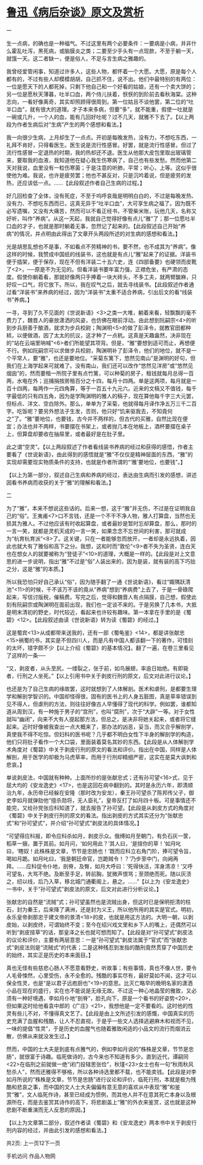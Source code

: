 # [鲁迅《病后杂谈》原文及赏析](https://www.vrrw.net/wx/8600.html)

一

生一点病，的确也是一种福气。不过这里有两个必要条件：一要病是小病，并非什么霍乱吐泻，黑死病，或脑膜炎之类；二要至少手头有一点现款，不至于躺一天，就饿一天。这二者缺一，便是俗人，不足与言生病之雅趣的。



我曾经爱管闲事，知道过许多人，这些人物，都怀着一个大愿。大愿，原是每个人都有的，不过有些人却模模胡胡，自己抓不住，说不出。他们中最特别的有两位：一位是愿天下的人都死掉，只剩下他自己和一个好看的姑娘，还有一个卖大饼的；另一位是愿秋天薄暮，吐半口血，两个侍儿扶着，恹恹的到阶前去看秋海棠。这种志向，一看好像离奇，其实却照顾得很周到。第一位姑且不谈他罢，第二位的“吐半口血”，就有很大的道理。才子本来多病，但要“多”，就不能重，假使一吐就是一碗或几升，一个人的血，能有几回好吐呢？过不几天，就雅不下去了。【以上两段为作者生病后对“生病”产生的两个感想和看法。】

我一向很少生病，上月却生了一点点。开初是每晚发热，没有力，不想吃东西，一礼拜不肯好，只得看医生。医生说是流行性感冒。好罢，就是流行性感冒。但过了流行性感冒一定退热的时期，我的热却还不退。医生从他那大皮包里取出玻璃管来，要取我的血液，我知道他在疑心我生伤寒病了，自己也有些发愁。然而他第二天对我说，血里没有一粒伤寒菌；于是注意的听肺，平常；听心，上等。这似乎很使他为难。我说，也许是疲劳罢；他也不甚反对，只是沉吟着说，但是疲劳的发热，还应该低一点。……【此段叙述作者自己生病的过程。】

好几回检查了全体，没有死症，不至于呜呼哀哉是明明白白的，不过是每晚发热、没有力、不想吃东西而已，这真无异于“吐半口血”，大可享生病之福了。因为既不必写遗嘱，又没有大痛苦，然而可以不看正经书，不管柴米账，玩他几天，名称又好听，叫作“养病”。从这一天起，我就自己觉得好像有点儿“雅”了；那一位愿吐半口血的才子，也就是那时躺着无事，忽然记了起来的。【此段叙述自己开始“养病”的情况，并点明由此得出了文章开头两段所述的对生病的感想和看法。】

光是胡思乱想也不是事，不如看点不劳精神的书，要不然，也不成其为“养病”。像这样的时候，我赞成中国纸的线装书，这也就是有点儿“雅”起来了的证据。洋装书便于插架，便于保存，现在不但有洋装二十五六史，连《四部备要》也硬领而皮靴了<2>，──原是不为无见的。但看洋装书要年富力强，正襟危坐，有严肃的态度。假使你躺着看，那就好像两只手捧着一块大砖头，不多工夫，就两臂酸麻，只好叹一口气，将它放下。所以，我在叹气之后，就去寻线装书。【此段叙述作者通过看“洋装书”来养病的经过，因为“洋装书”太重不适合养病，引出后文的看“线装书”养病。】

一寻，寻到了久不见面的《世说新语》<3>之类一大堆，躺着来看，轻飘飘的毫不费力了，魏晋人的豪放潇洒的风姿，也仿佛在眼前浮动。由此想到阮嗣宗<4>的听到步兵厨善于酿酒，就求为步兵校尉；陶渊明<5>的做了彭泽令，就教官田都种秫，以便做酒，因了太太的抗议，这才种了一点秔。这真是天趣盎然，决非现在的“站在云端里呐喊”<6>者们所能望其项背。但是，“雅”要想到适可而止，再想便不行。例如阮嗣宗可以求做步兵校尉，陶渊明补了彭泽令，他们的地位，就不是一个平常人，要“雅”，也还是要地位。“采菊东篱下，悠然见南山”是渊明的好句，但我们在上海学起来可就难了。没有南山，我们还可以改作“悠然见洋房”或“悠然见烟囱”的，然而要租一所院子里有点竹篱，可以种菊的房子，租钱就每月总得一百两，水电在外；巡捕捐按房租百分之十四，每月十四两。单是这两项，每月就是一百十四两，每两作一元四角算，等于一百五十九元六。近来的文稿又不值钱，每千字最低的只有四五角，因为是学陶渊明的雅人的稿子，现在算他每千字三大元罢，但标点、洋文、空白除外。那么，单单为了采菊，他就得每月译作净五万三千二百字。吃饭呢？要另外想法子生发，否则，他只好“饥来驱我去，不知竟何之”了。“雅”要地位，也要钱，古今并不两样的，但古代的买雅，自然比现在便宜；办法也并不两样，书要摆在书架上，或者抛几本在地板上，酒杯要摆在桌子上，但算盘却要收在抽屉里，或者最好是在肚子里。

此之谓“空灵”。【以上两段叙述了作者看线装书养病的经过和获得的感悟，作者主要看了《世说新语》，由此得到的感悟就是“雅”不仅仅是精神层面的东西，“雅”的实现却需要现实物质条件的支持，也就是作者所谓的“‘雅’要地位，也要钱”。】

【以上为第一部分，叙述自己生病和养病的经过，表达由生病而引发的感想，讲述因看书养病而收获的关于“雅”的理解和看法。】



二

为了“雅”，本来不想说这些话的。后来一想，这于“雅”并无伤，不过是在证明我自己的“俗”。王夷甫<7>口不言钱，还是一个不干不净人物，雅人打算盘，当然也无损其为雅人。不过他应该有时收起算盘，或者最妙是暂时忘却算盘，那么，那时的一言一笑，就都是灵机天成的一言一笑，如果念念不忘世间的利害，那可就成为“杭育杭育派”<8>了。这关键，只在一者能够忽而放开，一者却是永远执着，因此也就大有了雅俗和高下之分。我想，这和时而“敦伦”<9>者不失为圣贤，连白天也在想女人的就要被称为“登徒子”<10>的道理，大概是一样的。【此段是对上文意思的进一步说明，指出“雅”不过是“俗”人装出来的，因为是装，就有装的高下巧拙之分，这是“雅”的本质。】

所以我恐怕只好自己承认“俗”，因为随手翻了一通《世说新语》，看过“娵隅跃清池”<11>的时候，千不该万不该的竟从“养病”想到“养病费”上去了，于是一骨碌爬起来，写信讨版税，催稿费。写完之后，觉得和魏晋人有点隔膜，自己想，假使此刻有阮嗣宗或陶渊明在面前出现，我们也一定谈不来的。于是另换了几本书，大抵是明末清初的野史，时代较近，看起来也许较有趣味。第一本拿在手里的是《蜀碧》<12>。【此段叙述由读《世说新语》转为读《蜀碧》的经过。】

这是蜀宾<13>从成都带来送我的，还有一部《蜀龟鉴》<14>，都是讲张献忠<15>祸蜀的书，其实是不但四川人，而是凡有中国人都该翻一下的著作，可惜刻的太坏，错字颇不少【以上介绍《蜀碧》的基本情况】。翻了一遍，在卷三里看见了这样的一条──

“又，剥皮者，从头至尻，一缕裂之，张于前，如鸟展翅，率逾日始绝。有即毙者，行刑之人坐死。”【以上引用书中关于剥皮行刑的原文，后文对此进行议论。】

也还是为了自己生病的缘故罢，这时就想到了人体解剖。医术和虐刑，是都要生理学和解剖学智识的。中国却怪得很，固有的医书上的人身五脏图，真是草率错误到见不得人，但虐刑的方法，则往往好像古人早懂得了现代的科学。例如罢，谁都知道从周到汉，有一种施于男子的“宫刑”，也叫“腐刑”，次于“大辟”一等。对于女性就叫“幽闭”，向来不大有人提起那方法，但总之，是决非将她关起来，或者将它缝起来。近时好像被我查出一点大概来了，那办法的凶恶，妥当，而又合乎解剖学，真使我不得不吃惊。但妇科的医书呢？几乎都不明白女性下半身的解剖学的构造，他们只将肚子看作一个大口袋，里面装着莫名其妙的东西。【此段是从人体解剖学术角度对《蜀碧》中关于剥皮行刑的原文的看法和评价。指出在中国，同样是人体解剖，用于医学的却极为马虎草率，而用于行刑却精细严密，这实在是莫大讽刺和悲哀。】

单说剥皮法，中国就有种种。上面所抄的是张献忠式；还有孙可望<16>式，见于屈大均的《安龙逸史》<17>，也是这回在病中翻到的。其时是永历六年，即清顺治九年，永历帝已经躲在安隆（那时改为安龙），秦王孙可望杀了陈邦传父子，御史李如月就弹劾他“擅杀勋将，无人臣礼”，皇帝反打了如月四十板。可是事情还不能完，又给孙党张应科知道了，就去报告了孙可望。【此段是从剥皮方式的角度对《蜀碧》中关于剥皮行刑的原文的看法。指出剥皮的方式其实还分为“张献忠式”和“孙可望式”，并介绍“孙可望式”剥皮法的具体情况。】

“可望得应科报，即令应科杀如月，剥皮示众。俄缚如月至朝门，有负石灰一筐，稻草一捆，置于其前。如月问，‘如何用此？’其人曰，‘是揎你的草！’如月叱曰，‘瞎奴！此株株是文章，节节是忠肠也！’既而应科立右角门阶，捧可望令旨，喝如月跪。如月叱曰，‘我是朝廷命官，岂跪贼令！？’乃步至中门，向阙再拜。……应科促令仆地，剖脊，及臀，如月大呼曰：‘死得快活，浑身清凉！’又呼可望名，大骂不绝。及断至手足，转前胸，犹微声恨骂；至颈绝而死。随以灰渍之，纫以线，后乃入草，移北城门通衢阁上，悬之。……”【以上为《安龙逸史》一书中，关于“孙可望式”剥皮法的原文，后文对此进行分析议论。】

张献忠的自然是“流贼”式；孙可望虽然也是流贼出身，但这时已是保明拒清的柱石，封为秦王，后来降了满洲，还是封为义王，所以他所用的其实是官式。明初，永乐皇帝剥那忠于建文帝的景清<18>的皮，也就是用这方法的。大明一朝，以剥皮始，以剥皮终，可谓始终不变；至今在绍兴戏文里和乡下人的嘴上，还偶然可以听到“剥皮揎草”的话，那皇泽之长也就可想而知了。【此段是对“孙可望式”剥皮法的议论和评价，主要有两层意思：一是“孙可望式”剥皮法属于“官式”而“张献忠式”剥皮法则是“流贼式”的代表；二是这种残忍到发指的酷刑竟然贯穿了中国历史的始终，其实正是历史的本来面目。】

真也无怪有些慈悲心肠人不愿意看野史，听故事；有些事情，真也不像人世，要令人毛骨悚然，心里受伤，永不全愈的。残酷的事实尽有，最好莫如不闻，这才可以保全性灵，也是“是以君子远庖厨也”<19>的意思。比灭亡略早的晚明名家的潇洒小品在现在的盛行，实在也不能说是无缘无故。不过这一种心地晶莹的雅致，又必须有一种好境遇，李如月仆地“剖脊”，脸孔向下，原是一个看书的好姿势<20>，但如果这时给他看袁中郎的《广庄》<21>，我想他是一定不要看的。这时他的性灵有些儿不对，不懂得真文艺了。【此段是由上文所述引发的感慨，中国真实的历史充满了血腥和残酷，让人不忍直视，于是乎一些文人选择逃避麻木和视而不见，一味的提倡“性灵”，于是历史的血腥气也随着雅致闲适的小品文的流行而烟消云散，仿佛从来就没发生过。】

然而，中国的士大夫是到底有点雅气的，例如李如月说的“株株是文章，节节是忠肠”，就很富于诗趣。临死做诗的，古今来也不知道有多少。直到近代，谭嗣同<22>在临刑之前就做一绝“闭门投辖思张俭”，秋瑾<23>女士也有一句“秋雨秋风愁杀人”，然而还雅得不够格，所以各种诗选里都不载，也不能卖钱。【此段是对李如月所说的“株株是文章，节节是忠肠”进行议论和评价，临死行刑，本就是极为残酷和悲哀之事，而中国的文人士大夫偏偏有意无意的喜欢从中表现“雅”和鉴赏“雅”，文人临死作诗，甚至已经成为惯例，而其他人并不在意其死亡本身以及根源所在，而是去鉴赏其诗作的高下，将悲剧盖上“雅”的外衣来鉴赏，这也就是这种悲剧不断重演而无人反思的原因。】

【以上为文章第二部分，叙述作者读《蜀碧》和《安龙逸史》两本书中关于剥皮行刑内容的经过，并由此引发的感想和看法。】

共2页: 上一页12下一页



手机访问
作品人物网

